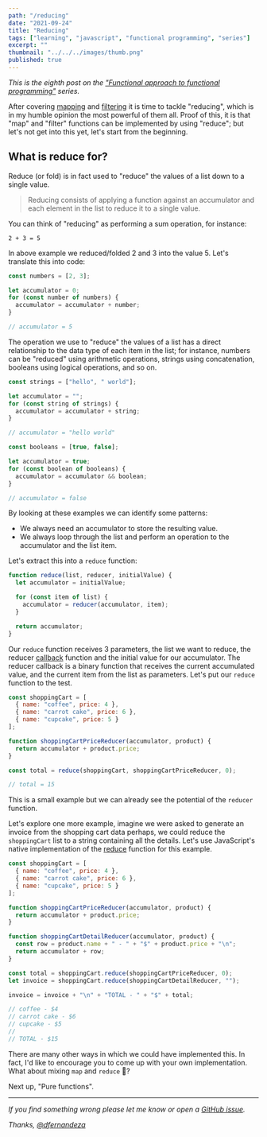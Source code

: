 ```yaml
---
path: "/reducing"
date: "2021-09-24"
title: "Reducing"
tags: ["learning", "javascript", "functional programming", "series"]
excerpt: ""
thumbnail: "../../../images/thumb.png"
published: true
---
```


_This is the eighth post on the ["Functional approach to functional programming"](/functional-approach-to-functional-programming) series._

After covering [mapping](/mapping) and [filtering](/filtering) it is time to tackle "reducing", which is in my humble opinion the most powerful of them all. Proof of this, it is that "map" and "filter" functions can be implemented by using "reduce"; but let's not get into this yet, let's start from the beginning.

## What is reduce for?

Reduce (or fold) is in fact used to "reduce" the values of a list down to a single value.

> Reducing consists of applying a function against an accumulator and each element in the list to reduce it to a single value.

You can think of "reducing" as performing a sum operation, for instance:

```
2 + 3 = 5
```

In above example we reduced/folded 2 and 3 into the value 5. Let's translate this into code:

```js
const numbers = [2, 3];

let accumulator = 0;
for (const number of numbers) {
  accumulator = accumulator + number;
}

// accumulator = 5
```

The operation we use to "reduce" the values of a list has a direct relationship to the data type of each item in the list; for instance, numbers can be "reduced" using arithmetic operations, strings using concatenation, booleans using logical operations, and so on.

```js
const strings = ["hello", " world"];

let accumulator = "";
for (const string of strings) {
  accumulator = accumulator + string;
}

// accumulator = "hello world"

const booleans = [true, false];

let accumulator = true;
for (const boolean of booleans) {
  accumulator = accumulator && boolean;
}

// accumulator = false
```

By looking at these examples we can identify some patterns:

- We always need an accumulator to store the resulting value.
- We always loop through the list and perform an operation to the accumulator and the list item.

Let's extract this into a `reduce` function:

```js
function reduce(list, reducer, initialValue) {
  let accumulator = initialValue;

  for (const item of list) {
    accumulator = reducer(accumulator, item);
  }

  return accumulator;
}
```

Our `reduce` function receives 3 parameters, the list we want to reduce, the reducer [callback](/functions-as-values) function and the initial value for our accumulator. The reducer callback is a binary function that receives the current accumulated value, and the current item from the list as parameters. Let's put our `reduce` function to the test.

```js
const shoppingCart = [
  { name: "coffee", price: 4 },
  { name: "carrot cake", price: 6 },
  { name: "cupcake", price: 5 }
];

function shoppingCartPriceReducer(accumulator, product) {
  return accumulator + product.price;
}

const total = reduce(shoppingCart, shoppingCartPriceReducer, 0);

// total = 15
```

This is a small example but we can already see the potential of the `reducer` function.

Let's explore one more example, imagine we were asked to generate an invoice from the shopping cart data perhaps, we could reduce the `shoppingCart` list to a string containing all the details. Let's use JavaScript's native implementation of the [reduce](https://developer.mozilla.org/en-US/docs/Web/JavaScript/Reference/Global_Objects/Array/Reduce) function for this example.

```js
const shoppingCart = [
  { name: "coffee", price: 4 },
  { name: "carrot cake", price: 6 },
  { name: "cupcake", price: 5 }
];

function shoppingCartPriceReducer(accumulator, product) {
  return accumulator + product.price;
}

function shoppingCartDetailReducer(accumulator, product) {
  const row = product.name + " - " + "$" + product.price + "\n";
  return accumulator + row;
}

const total = shoppingCart.reduce(shoppingCartPriceReducer, 0);
let invoice = shoppingCart.reduce(shoppingCartDetailReducer, "");

invoice = invoice + "\n" + "TOTAL - " + "$" + total;

// coffee - $4
// carrot cake - $6
// cupcake - $5
//
// TOTAL - $15
```

There are many other ways in which we could have implemented this. In fact, I'd like to encourage you to come up with your own implementation. What about mixing `map` and `reduce` 🤔?

Next up, "Pure functions".

---

_If you find something wrong please let me know or open a [GitHub issue](https://github.com/dfernandeza/danifdz/issues)._

_Thanks, [@dfernandeza](https://twitter.com/dfernandeza)_
